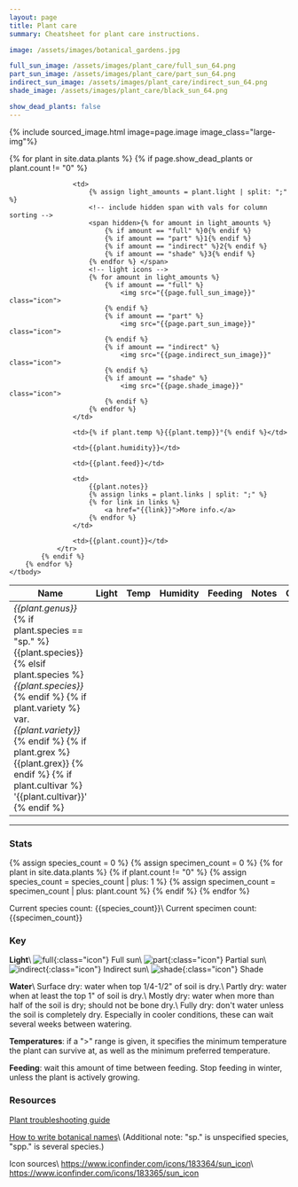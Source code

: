```yaml
---
layout: page
title: Plant care
summary: Cheatsheet for plant care instructions.

image: /assets/images/botanical_gardens.jpg

full_sun_image: /assets/images/plant_care/full_sun_64.png
part_sun_image: /assets/images/plant_care/part_sun_64.png
indirect_sun_image: /assets/images/plant_care/indirect_sun_64.png
shade_image: /assets/images/plant_care/black_sun_64.png

show_dead_plants: false
---
```


<link rel="stylesheet" type="text/css" href="https://cdn.datatables.net/v/dt/dt-1.10.20/datatables.min.css"/>
 
<script src="https://code.jquery.com/jquery-3.4.1.min.js" integrity="sha256-CSXorXvZcTkaix6Yvo6HppcZGetbYMGWSFlBw8HfCJo=" crossorigin="anonymous"></script>
<script type="text/javascript" src="https://cdn.datatables.net/v/dt/dt-1.10.20/datatables.min.js"></script>
<script>$(document).ready(function() {
    $('#plants').DataTable({
        "paging": false
    });
} );</script>

{% include sourced_image.html image=page.image image_class="large-img"%}

<table id="plants" class="display">
    <thead>
        <tr>
            <th>Name</th>
            <th>Light</th>
            <th>Temp</th>
            <th>Humidity</th>
            <th>Feeding</th>
            <th>Notes</th>
            <th>Count</th>
        </tr>
    </thead>
    <tbody>
        {% for plant in site.data.plants %}
           {% if page.show_dead_plants or plant.count != "0" %}
                <tr>
                    <td>
                        <i>{{plant.genus}}</i>
                        {% if plant.species == "sp." %}
                            {{plant.species}}
                        {% elsif plant.species %}
                            <i>{{plant.species}}</i>
                        {% endif %}
                        {% if plant.variety %}
                            var. <i>{{plant.variety}}</i>
                        {% endif %}
                        {% if plant.grex %}
                            {{plant.grex}}
                        {% endif %}
                        {% if plant.cultivar %}
                            '{{plant.cultivar}}'
                        {% endif %}
                    </td>

                    <td>
                        {% assign light_amounts = plant.light | split: ";" %}
                        <!-- include hidden span with vals for column sorting -->
                        <span hidden>{% for amount in light_amounts %}
                            {% if amount == "full" %}0{% endif %}
                            {% if amount == "part" %}1{% endif %}
                            {% if amount == "indirect" %}2{% endif %}
                            {% if amount == "shade" %}3{% endif %}
                        {% endfor %} </span>
                        <!-- light icons -->
                        {% for amount in light_amounts %}
                            {% if amount == "full" %}
                                <img src="{{page.full_sun_image}}" class="icon">
                            {% endif %}
                            {% if amount == "part" %}
                                <img src="{{page.part_sun_image}}" class="icon">
                            {% endif %}
                            {% if amount == "indirect" %}
                                <img src="{{page.indirect_sun_image}}" class="icon">
                            {% endif %}
                            {% if amount == "shade" %}
                                <img src="{{page.shade_image}}" class="icon">
                            {% endif %}
                        {% endfor %}
                    </td>

                    <td>{% if plant.temp %}{{plant.temp}}°{% endif %}</td>

                    <td>{{plant.humidity}}</td>

                    <td>{{plant.feed}}</td>

                    <td>
                        {{plant.notes}}
                        {% assign links = plant.links | split: ";" %}
                        {% for link in links %}
                            <a href="{{link}}">More info.</a>
                        {% endfor %}
                    </td>

                    <td>{{plant.count}}</td>
                </tr>
            {% endif %}
        {% endfor %}
    </tbody>
</table>

***

### Stats

{% assign species_count = 0 %}
{% assign specimen_count = 0 %}
{% for plant in site.data.plants %}
    {% if plant.count != "0" %}
        {% assign species_count = species_count | plus: 1 %}
        {% assign specimen_count = specimen_count | plus: plant.count %}
    {% endif %}
{% endfor %}

Current species count: {{species_count}}\\
Current specimen count: {{specimen_count}}

### Key

**Light**\\
![full]({{page.full_sun_image}}){:class="icon"} Full sun\\
![part]({{page.part_sun_image}}){:class="icon"} Partial sun\\
![indirect]({{page.indirect_sun_image}}){:class="icon"} Indirect sun\\
![shade]({{page.shade_image}}){:class="icon"} Shade

**Water**\\
Surface dry: water when top 1/4-1/2" of soil is dry.\\
Partly dry: water when at least the top 1" of soil is dry.\\
Mostly dry: water when more than half of the soil is dry; should not be bone dry.\\
Fully dry: don't water unless the soil is completely dry. Especially in cooler conditions, these can wait several weeks between watering.

**Temperatures**: if a ">" range is given, it specifies the minimum temperature the plant can survive at, as well as the minimum preferred temperature.

**Feeding**: wait this amount of time between feeding. Stop feeding in winter, unless the plant is actively growing.

### Resources

[Plant troubleshooting guide](http://greenhouse.kenyon.edu/troubleshooting.htm)

[How to write botanical names](http://libanswers.nybg.org/faq/223266)\\
(Additional note: "sp." is unspecified species, "spp." is several species.)

Icon sources\\
<https://www.iconfinder.com/icons/183364/sun_icon>\\
<https://www.iconfinder.com/icons/183365/sun_icon>
